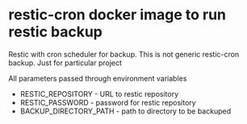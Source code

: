 # restic-cron docker image to run restic backup
Restic with cron scheduler for backup. This is not generic restic-cron backup. Just for particular project

All parameters passed through environment variables

* RESTIC_REPOSITORY - URL to restic repository
* RESTIC_PASSWORD - password for restic repository
* BACKUP_DIRECTORY_PATH - path to directory to be backuped
